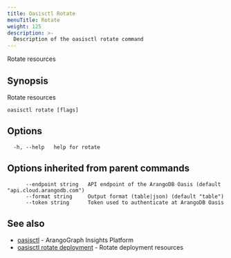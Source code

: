```yaml
---
title: Oasisctl Rotate
menuTitle: Rotate
weight: 125
description: >-
  Description of the oasisctl rotate command
---
```

Rotate resources

## Synopsis

Rotate resources

```
oasisctl rotate [flags]
```

## Options

```
  -h, --help   help for rotate
```

## Options inherited from parent commands

```
      --endpoint string   API endpoint of the ArangoDB Oasis (default "api.cloud.arangodb.com")
      --format string     Output format (table|json) (default "table")
      --token string      Token used to authenticate at ArangoDB Oasis
```

## See also

* [oasisctl](../options.md)	 - ArangoGraph Insights Platform
* [oasisctl rotate deployment](rotate-deployment.md)	 - Rotate deployment resources

